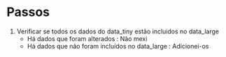# Passos

1. Verificar se todos os dados do data_tiny estão incluidos no data_large
    - Há dados que foram alterados : Não mexi
    - Há dados que não foram incluídos no data_large : Adicionei-os